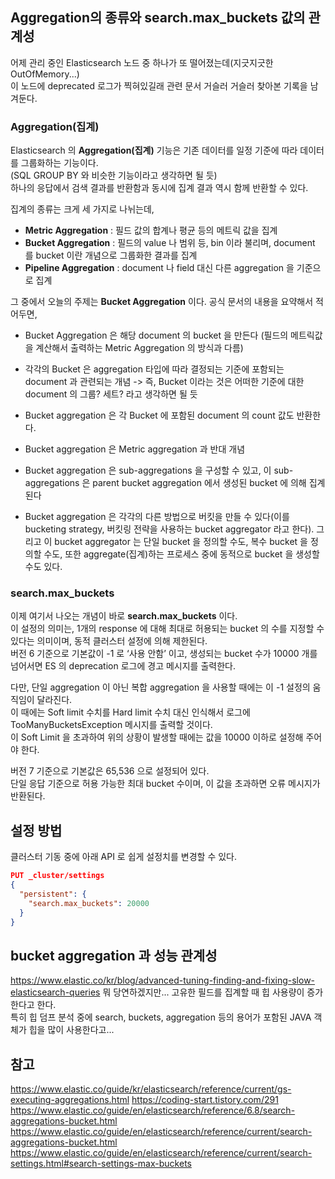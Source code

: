 ## Aggregation의 종류와 search.max_buckets 값의 관계성
어제 관리 중인 Elasticsearch 노드 중 하나가 또 떨어졌는데(지긋지긋한 OutOfMemory...)  
이 노드에 deprecated 로그가 찍혀있길래 관련 문서 거슬러 거슬러 찾아본 기록을 남겨둔다.

### Aggregation(집계)
Elasticsearch 의 **Aggregation(집계)** 기능은 기존 데이터를 일정 기준에 따라 데이터를 그룹화하는 기능이다.  
(SQL GROUP BY 와 비슷한 기능이라고 생각하면 될 듯)  
하나의 응답에서 검색 결과를 반환함과 동시에 집계 결과 역시 함께 반환할 수 있다.

집계의 종류는 크게 세 가지로 나뉘는데,
* **Metric Aggregation** : 필드 값의 합계나 평균 등의 메트릭 값을 집계
* **Bucket Aggregation** : 필드의 value 나 범위 등, bin 이라 불리며, document 를 bucket 이란 개념으로 그룹화한 결과를 집계
* **Pipeline Aggregation** : document 나 field 대신 다른 aggregation 을 기준으로 집계

그 중에서 오늘의 주제는 **Bucket Aggregation** 이다.
공식 문서의 내용을 요약해서 적어두면,
- Bucket Aggregation 은 해당 document 의 bucket 을 만든다
   (필드의 메트릭값을 계산해서 출력하는 Metric Aggregation 의 방식과 다름)

- 각각의 Bucket 은 aggregation 타입에 따라 결정되는 기준에 포함되는 document 과 관련되는 개념
-> 즉, Bucket 이라는 것은 어떠한 기준에 대한 document 의 그룹? 세트? 라고 생각하면 될 듯

- Bucket aggregation 은 각 Bucket 에 포함된 document 의 count 값도 반환한다.

- Bucket aggregation 은 Metric aggregation 과 반대 개념

- Bucket aggregation 은 sub-aggregations 을 구성할 수 있고, 이 sub-aggregations 은 parent bucket aggregation 에서 생성된 bucket 에 의해 집계된다

- Bucket aggregation 은 각각의 다른 방법으로 버킷을 만들 수 있다(이를 bucketing strategy, 버킷링 전략을 사용하는 bucket aggregator 라고 한다).
  그리고 이 bucket aggregator 는 단일 bucket 을 정의할 수도, 복수 bucket 을 정의할 수도, 또한 aggregate(집계)하는 프로세스 중에 동적으로 bucket 을 생성할 수도 있다.

### search.max_buckets
이제 여기서 나오는 개념이 바로 **search.max_buckets** 이다.  
이 설정의 의미는, 1개의 response 에 대해 최대로 허용되는 bucket 의 수를 지정할 수 있다는 의미이며, 동적 클러스터 설정에 의해 제한된다.  
버전 6 기준으로 기본값이 -1 로 ‘사용 안함’ 이고, 생성되는 bucket 수가 10000 개를 넘어서면 ES 의 deprecation 로그에 경고 메시지를 출력한다.  

다만, 단일 aggregation 이 아닌 복합 aggregation 을 사용할 때에는 이 -1 설정의 움직임이 달라진다.  
이 때에는 Soft limit 수치를 Hard limit 수치 대신 인식해서 로그에 TooManyBucketsException 메시지를 출력할 것이다.  
이 Soft Limit 을 초과하여 위의 상황이 발생할 때에는 값을 10000 이하로 설정해 주어야 한다.  

버전 7 기준으로 기본값은 65,536 으로 설정되어 있다.  
단일 응답 기준으로 허용 가능한 최대 bucket 수이며, 이 값을 초과하면 오류 메시지가 반환된다.

## 설정 방법
클러스터 기동 중에 아래 API 로 쉽게 설정치를 변경할 수 있다.
```json
PUT _cluster/settings
{
  "persistent": {
    "search.max_buckets": 20000
  }
}
```

## bucket aggregation 과 성능 관계성
https://www.elastic.co/kr/blog/advanced-tuning-finding-and-fixing-slow-elasticsearch-queries
뭐 당연하겠지만... 고유한 필드를 집계할 때 힙 사용량이 증가한다고 한다.  
특히 힙 덤프 분석 중에 search, buckets, aggregation 등의 용어가 포함된 JAVA 객체가 힙을 많이 사용한다고...

## 참고
https://www.elastic.co/guide/kr/elasticsearch/reference/current/gs-executing-aggregations.html
https://coding-start.tistory.com/291
https://www.elastic.co/guide/en/elasticsearch/reference/6.8/search-aggregations-bucket.html
https://www.elastic.co/guide/en/elasticsearch/reference/current/search-aggregations-bucket.html
https://www.elastic.co/guide/en/elasticsearch/reference/current/search-settings.html#search-settings-max-buckets
